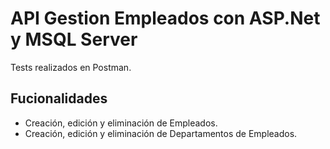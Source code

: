 # API Gestion Empleados con ASP.Net y MSQL Server
Tests realizados en Postman.

## Fucionalidades

- Creación, edición y eliminación de Empleados.
- Creación, edición y eliminación de Departamentos de Empleados.
